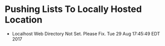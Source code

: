 # Pushing Lists To Locally Hosted Location

* Localhost Web Directory Not Set. Please Fix. Tue 29 Aug 17:45:49 EDT 2017
